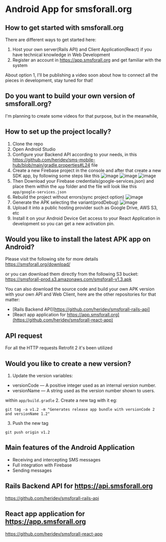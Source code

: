 Android App for smsforall.org
=================================

## How to get started with smsforall.org
There are different ways to get started here:
1. Host your own server(Rails API) and Client Application(React) if you have technical knowledge in Web Development
2. Register an account in https://app.smsforall.org and get familiar with the system

About option 1, I'll be publishing a video soon about how to connect all the pieces in development, stay tuned for that!

## Do you want to build your own version of smsforall.org?
I'm planning to create some videos for that purpose, but in the meanwhile, 

## How to set up the project locally?
1. Clone the repo
2. Open Android Studio
3. Configure your Backend API according to your needs, in this https://github.com/heridev/sms-mobile-hub/blob/main/gradle.properties#L24 file
4. Create a new Firebase project in the console and after that create a new SDK app, by following some steps like this
![image](https://github.com/heridev/sms-mobile-hub/assets/1863670/3eeeaf20-f946-4d77-bf2c-9d5240c5efb1)
![image](https://github.com/heridev/sms-mobile-hub/assets/1863670/327bda05-4df7-430d-a3ec-f3623fd3fe5a)
![image](https://github.com/heridev/sms-mobile-hub/assets/1863670/327cd317-6f0e-4954-96cf-22caef8bff01)
5. Then Download your Firebase credentials(google-services.json) and place them within the `app` folder and the file will look like this `app/google-services.json`
6. Rebuild the project without errors(sync project option)
![image](https://github.com/heridev/sms-mobile-hub/assets/1863670/f41327f0-4521-4b5c-8213-f7914cc2549f)
7. Generate the APK selecting the variant(prodDebug)
![image](https://github.com/heridev/sms-mobile-hub/assets/1863670/dd9240f3-bc4c-4271-aa9f-099aab097321)
8. Upload it into a public hosting provider such as Google Drive, AWS S3, etc
9. Install it on your Android Device
Get access to your React Application in development so you can get a new activation pin.

## Would you like to install the latest APK app on Android?
Please visit the following site for more details
https://smsforall.org/download/

or you can download them directly from the following S3 bucket:
https://smsforall-prod.s3.amazonaws.com/smsforall-v1.3.apk

You can also download the source code and build your own APK version with your
own API and Web Client, here are the other repositories for that matter:
- [Rails Backend API](https://github.com/heridev/smsforall-rails-api]
- [React app application for https://app.smsforall.org](https://github.com/heridev/smsforall-react-app)

## API request
For all the HTTP requests Retrofit 2 it's been utilized

## Would you like to create a new version?
1. Update the version variables:
- versionCode — A positive integer used as an internal version number.
- versionName — A string used as the version number shown to users.

within `app/build.gradle`
2. Create a new tag with it eg:
```
git tag -a v1.2 -m "Generates release app bundle with versionCode 2 and versionName 1.2"
```
3. Push the new tag
```
git push origin v1.2
```
## Main features of the Android Application
- Receiving and intercepting SMS messages
- Full integration with Firebase
- Sending messages


## Rails Backend API for https://api.smsforall.org
https://github.com/heridev/smsforall-rails-api

## React app application for https://app.smsforall.org
https://github.com/heridev/smsforall-react-app



